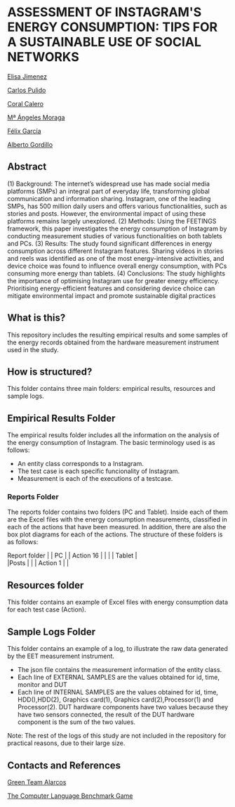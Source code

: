 # ASSESSMENT OF INSTAGRAM'S ENERGY CONSUMPTION: TIPS FOR A SUSTAINABLE USE OF SOCIAL NETWORKS

[Elisa Jimenez](https://orcid.org/0000-0002-2158-037X) 

[Carlos Pulido](https://orcid.org/)   

[Coral Calero](https://orcid.org/0000-0003-0728-4176)

[Mª Ángeles Moraga](https://orcid.org/0000-0001-9165-7144)

[Félix García](https://orcid.org/0000-0001-6460-0353)

[Alberto Gordillo](https://orcid.org/0000-0002-4742-173X) 



## Abstract
(1) Background: The internet’s widespread use has made social media platforms (SMPs) an integral part of everyday life, transforming global communication and information sharing. Instagram, one of the leading SMPs, has 500 million daily users and offers various functionalities, such as stories and posts. However, the environmental impact of using these platforms remains largely unexplored.
(2) Methods: Using the FEETINGS framework, this paper investigates the energy consumption of Instagram by conducting measurement studies of various functionalities on both tablets and PCs.
(3) Results: The study found significant differences in energy consumption across different Instagram features. Sharing videos in stories and reels was identified as one of the most energy-intensive activities, and device choice was found to influence overall energy consumption, with PCs consuming more energy than tablets. 
(4) Conclusions: The study highlights the importance of optimising Instagram use for greater energy efficiency. Prioritising energy-efficient features and considering device choice can mitigate environmental impact and promote sustainable digital practices


## What is this?

This repository includes the resulting empirical results and some samples of the energy records obtained from the hardware measurement instrument used in the study.


## How is structured?

This folder contains three main folders: empirical results, resources and sample logs.


## Empirical Results Folder

The empirical results folder includes all the information on the analysis of the energy consumption of Instagram. The basic terminology used is as follows:
- An entity class corresponds to a Instagram. 
- The test case is each specific funcionality of Instagram.
- Measurement is each of the executions of a testcase.


### Reports Folder
The reports folder contains two folders (PC and Tablet).
Inside each of them are the Excel files with the energy consumption measurements, classified in each of the actions that have been measured.
In addition, there are also the box plot diagrams for each of the actions.
The structure of these folders is as follows:

Report folder |
              | PC | 
                   | Action 16
                   |
                   |
                   |
              | Tablet |   
                       |Posts |
                       |      | Action 1
                       |
                       |     


## Resources folder
This folder contains an example of Excel files with energy consumption data for each test case (Action).


## Sample Logs Folder
This folder contains an example of a log, to illustrate the raw data generated by the EET measurement instrument. 
- The json file contains the measurement information of the entity class.
- Each line of EXTERNAL SAMPLES are the values obtained for id, time, monitor and DUT
- Each line of INTERNAL SAMPLES are the values obtained for id, time, HDD(),HDD(2), Graphics card(1), Graphics card(2),Processor(1) and Processor(2).
DUT hardware components have two values because they have two sensors connected, the result of the DUT hardware component is the sum of the two values.

Note: The rest of the logs of this study are not included in the repository for practical reasons, due to their large size.


## Contacts and References

[Green Team Alarcos](https://greenteamalarcos.uclm.es/)

[The Computer Language Benchmark Game](https://benchmarksgame-team.pages.debian.net/benchmarksgame/)

